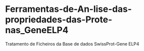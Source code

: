 # Ferramentas-de-An-lise-das-propriedades-das-Prote-nas_GeneELP4
Tratamento de Ficheiros da Base de dados SwissProt-Gene ELP4
